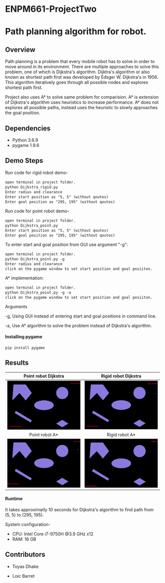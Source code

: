 # ENPM661-ProjectTwo

# Path planning algorithm for robot.

## Overview

Path planning is a problem that every mobile robot has to solve in order to move around in its environment. 
There are multiple approaches to solve this problem, one of which is Dijkstra's algorithm. Dijktra's algorithm or also
known as shortest path first was developed by Edsger W. Dijkstra's in 1956. This algorithm iteratively goes
through all possible nodes and explores shortest path first.

Project also uses A* to solve same problem for comparision. A* is extension of Dijkstra's algorithm uses heuristics 
to increase performance. A* does not explores all possible paths, instead uses the heuristic to slowly approaches 
the goal position.

## Dependencies

- Python 3.6.9
- pygame 1.9.6

## Demo Steps

Run code for rigid robot demo-

```
open terminal in project folder.
python Dijkstra_rigid.py
Enter radius and clearance
Enter start position as "5, 5" (without qoutes)
Enter goal position as "295, 195" (without qoutes)
```

Run code for point robot demo-
```
open terminal in project folder.
python Dijkstra_point.py
Enter start position as "5, 5" (without qoutes)
Enter goal position as "295, 195" (without qoutes)
```

To enter start and goal position from GUI use argument "-g":
```
open terminal in project folder.
python Dijkstra_point.py -g
Enter radius and clearance
click on the pygame window to set start position and goal posiiton.
```

A* implementation:
```
open terminal in project folder.
python Dijkstra_point.py -g -a
click on the pygame window to set start position and goal posiiton.
```

Arguments

-g,     Using GUI instead of entering start and goal positions in command line.

-a,     Use A* algorithm to solve the problem instead of Dijkstra's algorithm.


#### Installing pygame
```
pip install pygame
```


## Results

Point robot Dijkstra            |  Rigid robot Dijkstra  
:-------------------------:|:-------------------------:
![](pointDijstra.gif)  |   ![](rigidDijkstra.gif)
Point robot A*|Rigid robot A* 
![](pointAStar.gif)  |   ![](rigidAStar.gif)


#### Runtime

It takes approximatly 10 seconds for Dijkstra's algorithm to find path from (5, 5) to (295, 195).

System configuration- 
- CPU: Intel Core i7-9750H @3.9 GHz x12
- RAM: 16 GB

## Contributors

- Toyas Dhake

- Loic Barret